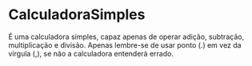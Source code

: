 # CalculadoraSimples
É uma calculadora simples, capaz apenas de operar adição, subtração, multiplicação e divisão. Apenas lembre-se de usar ponto (.) em vez da vírgula (,), se não a calculadora entenderá errado.
